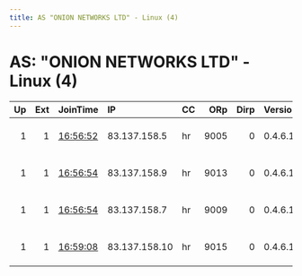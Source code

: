 ```yaml
---
title: AS "ONION NETWORKS LTD" - Linux (4)
---
```


# AS: "ONION NETWORKS LTD" - Linux (4)

|   Up |   Ext | JoinTime                                                                                              | IP            | CC   |   ORp |   Dirp | Version   | Contact                   | Nickname   |   eFamMembers |
|-----:|------:|:------------------------------------------------------------------------------------------------------|:--------------|:-----|------:|-------:|:----------|:--------------------------|:-----------|--------------:|
|    1 |     1 | [16:56:52](https://nusenu.github.io/OrNetStats/w/relay/B20AC8CE5C5D1766759C30F6936CEEF50E3F1D7C.html) | 83.137.158.5  | hr   |  9005 |      0 | 0.4.6.10  | abuse at yggdrasil dot ws | Hel        |             1 |
|    1 |     1 | [16:56:54](https://nusenu.github.io/OrNetStats/w/relay/A93C0A08A9F39D48C613A497246AB321F44A7539.html) | 83.137.158.9  | hr   |  9013 |      0 | 0.4.6.10  | abuse at yggdrasil dot ws | Ullr       |             1 |
|    1 |     1 | [16:56:54](https://nusenu.github.io/OrNetStats/w/relay/AFC0C9EAEC1D834D52016663B8AA722368F1B598.html) | 83.137.158.7  | hr   |  9009 |      0 | 0.4.6.10  | abuse at yggdrasil dot ws | Saga       |             1 |
|    1 |     1 | [16:59:08](https://nusenu.github.io/OrNetStats/w/relay/3B45DB0236969F2FD28DFB45C02DCFF84B4EE80F.html) | 83.137.158.10 | hr   |  9015 |      0 | 0.4.6.10  | abuse at yggdrasil dot ws | Baldur     |             1 |
